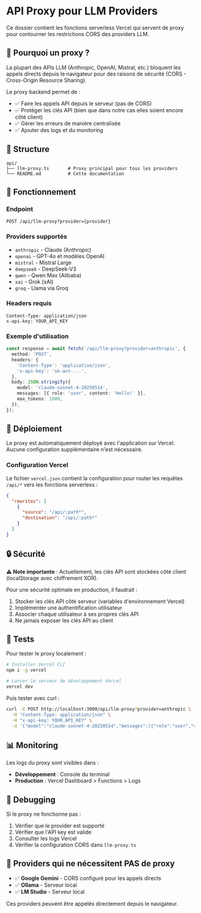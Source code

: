# API Proxy pour LLM Providers

Ce dossier contient les fonctions serverless Vercel qui servent de proxy pour contourner les restrictions CORS des providers LLM.

## 🎯 Pourquoi un proxy ?

La plupart des APIs LLM (Anthropic, OpenAI, Mistral, etc.) bloquent les appels directs depuis le navigateur pour des raisons de sécurité (CORS - Cross-Origin Resource Sharing). 

Le proxy backend permet de :
- ✅ Faire les appels API depuis le serveur (pas de CORS)
- ✅ Protéger les clés API (bien que dans notre cas elles soient encore côté client)
- ✅ Gérer les erreurs de manière centralisée
- ✅ Ajouter des logs et du monitoring

## 📁 Structure

```
api/
├── llm-proxy.ts       # Proxy principal pour tous les providers
└── README.md          # Cette documentation
```

## 🔧 Fonctionnement

### Endpoint

```
POST /api/llm-proxy?provider={provider}
```

### Providers supportés

- `anthropic` - Claude (Anthropic)
- `openai` - GPT-4o et modèles OpenAI
- `mistral` - Mistral Large
- `deepseek` - DeepSeek-V3
- `qwen` - Qwen Max (Alibaba)
- `xai` - Grok (xAI)
- `groq` - Llama via Groq

### Headers requis

```
Content-Type: application/json
x-api-key: YOUR_API_KEY
```

### Exemple d'utilisation

```typescript
const response = await fetch('/api/llm-proxy?provider=anthropic', {
  method: 'POST',
  headers: {
    'Content-Type': 'application/json',
    'x-api-key': 'sk-ant-...',
  },
  body: JSON.stringify({
    model: 'claude-sonnet-4-20250514',
    messages: [{ role: 'user', content: 'Hello!' }],
    max_tokens: 1000,
  }),
});
```

## 🚀 Déploiement

Le proxy est automatiquement déployé avec l'application sur Vercel. Aucune configuration supplémentaire n'est nécessaire.

### Configuration Vercel

Le fichier `vercel.json` contient la configuration pour router les requêtes `/api/*` vers les fonctions serverless :

```json
{
  "rewrites": [
    {
      "source": "/api/:path*",
      "destination": "/api/:path*"
    }
  ]
}
```

## 🔒 Sécurité

⚠️ **Note importante** : Actuellement, les clés API sont stockées côté client (localStorage avec chiffrement XOR). 

Pour une sécurité optimale en production, il faudrait :
1. Stocker les clés API côté serveur (variables d'environnement Vercel)
2. Implémenter une authentification utilisateur
3. Associer chaque utilisateur à ses propres clés API
4. Ne jamais exposer les clés API au client

## 🧪 Tests

Pour tester le proxy localement :

```bash
# Installer Vercel CLI
npm i -g vercel

# Lancer le serveur de développement Vercel
vercel dev
```

Puis tester avec curl :

```bash
curl -X POST http://localhost:3000/api/llm-proxy?provider=anthropic \
  -H "Content-Type: application/json" \
  -H "x-api-key: YOUR_API_KEY" \
  -d '{"model":"claude-sonnet-4-20250514","messages":[{"role":"user","content":"Hello"}],"max_tokens":100}'
```

## 📊 Monitoring

Les logs du proxy sont visibles dans :
- **Développement** : Console du terminal
- **Production** : Vercel Dashboard > Functions > Logs

## 🐛 Debugging

Si le proxy ne fonctionne pas :

1. Vérifier que le provider est supporté
2. Vérifier que l'API key est valide
3. Consulter les logs Vercel
4. Vérifier la configuration CORS dans `llm-proxy.ts`

## 📝 Providers qui ne nécessitent PAS de proxy

- ✅ **Google Gemini** - CORS configuré pour les appels directs
- ✅ **Ollama** - Serveur local
- ✅ **LM Studio** - Serveur local

Ces providers peuvent être appelés directement depuis le navigateur.

